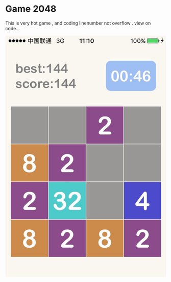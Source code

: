 # Game 2048


This is very hot game , and coding linenumber not overflow . view on code...


![sence](https://github.com/luowanglin/2048Game/raw/master/IMG_3677.jpg)
